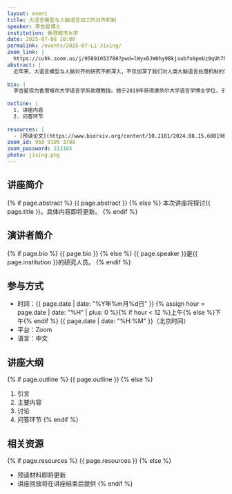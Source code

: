 ```yaml
---
layout: event
title: 大语言模型与人脑语言加工的对齐机制
speaker: 李吉星博士
institution: 香港城市大学
date: 2025-07-08 10:00
permalink: /events/2025-07-Li-Jixing/
zoom_link: |
  https://cuhk.zoom.us/j/95891053788?pwd=lWyxDJW0hy9Bkjaubfo9pmUz9qUh7h.1
abstract: |
  近年来，大语言模型与人脑对齐的研究不断深入，不仅加深了我们对人类大脑语言处理机制的理解，也为未来构建更类脑的人工智能系统提供了重要启示。在本次报告中，我将首先介绍一项基于fMRI数据的相关性研究。研究表明，与指令微调相比，模型规模的扩展更显著地增强了其对人脑语言信息的表征能力。随后，我将分享一项因果性研究，通过对大语言模型的特定模块或参数进行系统性屏蔽与扰动，来观察其在语言任务中的功能变化。结果显示，经过“损伤”处理的模型更容易表现出类似韦尼克失语症的语义障碍，而模拟布洛卡失语症中以句法受损为特征的语言障碍则相对困难。这一发现揭示了当前语言模型在模块化语言加工方面与人脑之间的异同。
  
bio: |
  李吉星现为香港城市大学语言学系助理教授。她于2019年获得康奈尔大学语言学博士学位，于2022年在纽约大学阿布扎比分校的语言神经科学实验室完成博士后研究。她的研究结合自然语言处理模型，探索人脑的语言加工机制，综合语言学、心理学、认知神经科学及自然语言处理等多个学科领域。其研究成果已发表于Nature Computational Science、 eLife、Journal of Neuroscience、Scientific Data、Imaging Neuroscience等期刊，以及 ACL 等自然语言处理顶级会议。担任Communications Psychology编委会成员。
  
outline: |
  1. 讲座内容
  2. 问答环节
  
resources: |
  - [预读论文](https://www.biorxiv.org/content/10.1101/2024.08.15.608196v4)
zoom_id: 958 9105 3788
zoom_password: 213165
photo: jixing.png
---
```


## 讲座简介

{% if page.abstract %}
{{ page.abstract }}
{% else %}
本次讲座将探讨{{ page.title }}。具体内容即将更新。
{% endif %}

## 演讲者简介

{% if page.bio %}
{{ page.bio }}
{% else %}
{{ page.speaker }}是{{ page.institution }}的研究人员。
{% endif %}

## 参与方式

- 时间：{{ page.date | date: "%Y年%m月%d日" }} {% assign hour = page.date | date: "%H" | plus: 0 %}{% if hour < 12 %}上午{% else %}下午{% endif %} {{ page.date | date: "%H:%M" }}（北京时间）
- 平台：Zoom
- 语言：中文

## 讲座大纲

{% if page.outline %}
{{ page.outline }}
{% else %}
1. 引言
2. 主要内容
3. 讨论
4. 问答环节
{% endif %}

## 相关资源

{% if page.resources %}
{{ page.resources }}
{% else %}
- 预读材料即将更新
- 讲座回放将在讲座结束后提供
{% endif %}
